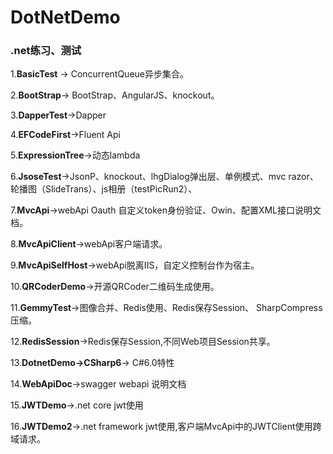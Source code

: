 
# DotNetDemo
### .net练习、测试

1.**BasicTest** → ConcurrentQueue<T>异步集合。

2.**BootStrap**→ BootStrap、AngularJS、knockout。

3.**DapperTest**→Dapper

4.**EFCodeFirst**→Fluent Api

5.**ExpressionTree**→动态lambda

6.**JsoseTest**→JsonP、knockout、lhgDialog弹出层、单例模式、mvc razor、轮播图（SlideTrans）、js相册（testPicRun2）、

7.**MvcApi**→webApi Oauth 自定义token身份验证、Owin、配置XML接口说明文档。

8.**MvcApiClient**→webApi客户端请求。

9.**MvcApiSelfHost**→webApi脱离IIS，自定义控制台作为宿主。

10.**QRCoderDemo**→开源QRCoder二维码生成使用。

11.**GemmyTest**→图像合并、Redis使用、Redis保存Session、	SharpCompress压缩。

12.**RedisSession**→Redis保存Session,不同Web项目Session共享。

13.**DotnetDemo→CSharp6**→ C#6.0特性

14.**WebApiDoc**→swagger webapi 说明文档

15.**JWTDemo**→.net core jwt使用

16.**JWTDemo2**→.net framework jwt使用,客户端MvcApi中的JWTClient使用跨域请求。



